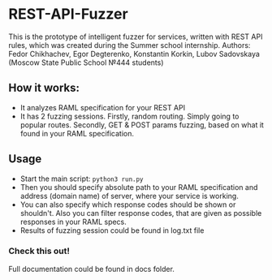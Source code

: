 # REST-API-Fuzzer

This is the prototype of intelligent fuzzer for services, written with REST API rules, which was created during the Summer school internship. Authors: Fedor Chikhachev, Egor Degterenko, Konstantin Korkin, Lubov Sadovskaya (Moscow State Public School №444 students)

## How it works:
* It analyzes RAML specification for your REST API
* It has 2 fuzzing sessions. Firstly, random routing. Simply going to popular routes. Secondly, GET & POST params fuzzing, 
based on what it found in your RAML specification. 

## Usage
* Start the main script: `python3 run.py`
* Then you should specify absolute path to your RAML specification and address (domain name) of server, where your service is working.
* You can also specify which response codes should be shown or shouldn't. Also you can filter response codes, that are given as possible responses in your RAML specs.
* Results of fuzzing session could be found in log.txt file


### Check this out!

Full documentation could be found in docs folder.
